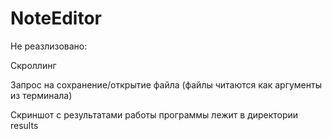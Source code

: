 # NoteEditor
Не реазлизовано:
  
  Скроллинг
  
  Запрос на сохранение/открытие файла (файлы читаются как аргументы из терминала)

Скриншот с результатами работы программы лежит в директории results
